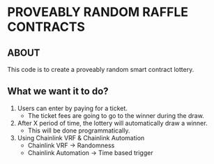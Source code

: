 # PROVEABLY RANDOM RAFFLE CONTRACTS

## ABOUT

This code is to create a proveably random smart contract lottery.

## What we want it to do?
1. Users can enter by paying for a ticket.
    - The ticket fees are going to go to the winner during the draw.
2. After X period of time, the lottery will automatically draw a winner.
   - This will be done programmatically.
3. Using Chainlink VRF & Chainlink Automation
    - Chainlink VRF -> Randomness
    - Chainlink Automation -> Time based trigger

